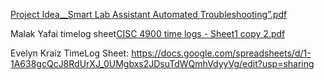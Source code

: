 [Project Idea__Smart Lab Assistant Automated Troubleshooting”.pdf](https://github.com/user-attachments/files/22603338/Project.Idea__Smart.Lab.Assistant.Automated.Troubleshooting.pdf)


Malak Yafai timelog sheet[CISC 4900 time logs - Sheet1 copy 2.pdf](https://github.com/user-attachments/files/22603444/CISC.4900.time.logs.-.Sheet1.copy.2.pdf) 

Evelyn Kraiz TimeLog Sheet: https://docs.google.com/spreadsheets/d/1-1A638gcQcJ8RdUrXJ_0UMgbxs2JDsuTdWQmhVdyyVg/edit?usp=sharing 
